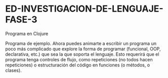 # ED-INVESTIGACION-DE-LENGUAJE-FASE-3
Programa en Clojure

Programa de ejemplo. Ahora puedes animarte a escribir un programa un poco más complicado que
explore la forma de programar (funcional, OOP, declarativa, etc.) que sea la que soporta el lenguaje.
Esto requerirá que el programa tenga controles de flujo, como repeticiones (no todos hacen
repeticiones) o estructuración del código en funciones (o métodos, o clases).
